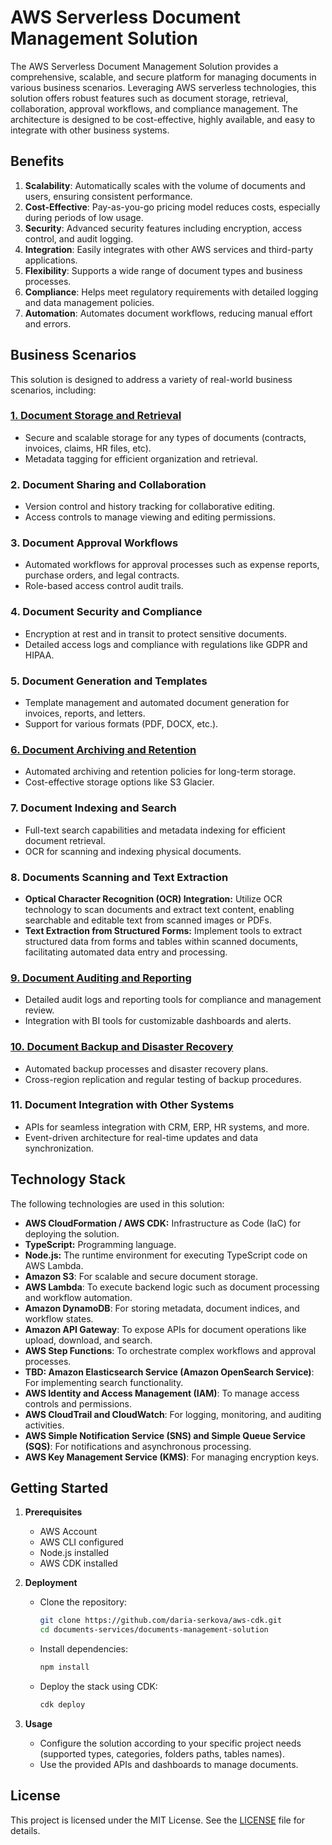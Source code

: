 # AWS Serverless Document Management Solution

The AWS Serverless Document Management Solution provides a comprehensive, scalable, and secure platform for managing documents in various business scenarios. Leveraging AWS serverless technologies, this solution offers robust features such as document storage, retrieval, collaboration, approval workflows, and compliance management. The architecture is designed to be cost-effective, highly available, and easy to integrate with other business systems.


## Benefits

1. **Scalability**: Automatically scales with the volume of documents and users, ensuring consistent performance.
2. **Cost-Effective**: Pay-as-you-go pricing model reduces costs, especially during periods of low usage.
3. **Security**: Advanced security features including encryption, access control, and audit logging.
4. **Integration**: Easily integrates with other AWS services and third-party applications.
5. **Flexibility**: Supports a wide range of document types and business processes.
6. **Compliance**: Helps meet regulatory requirements with detailed logging and data management policies.
7. **Automation**: Automates document workflows, reducing manual effort and errors.

## Business Scenarios

This solution is designed to address a variety of real-world business scenarios, including:

### [1. Document Storage and Retrieval](https://github.com/daria-serkova/aws-cdk/tree/main/documents-services/documents-management-solution/architecture/documents-storage-and-retrieval)

- Secure and scalable storage for any types of documents (contracts, invoices, claims, HR files, etc).
- Metadata tagging for efficient organization and retrieval.

### 2. Document Sharing and Collaboration

- Version control and history tracking for collaborative editing.
- Access controls to manage viewing and editing permissions.

### 3. Document Approval Workflows

- Automated workflows for approval processes such as expense reports, purchase orders, and legal contracts.
- Role-based access control audit trails.

### 4. Document Security and Compliance

- Encryption at rest and in transit to protect sensitive documents.
- Detailed access logs and compliance with regulations like GDPR and HIPAA.

### 5. Document Generation and Templates

- Template management and automated document generation for invoices, reports, and letters.
- Support for various formats (PDF, DOCX, etc.).

### [6. Document Archiving and Retention](https://github.com/daria-serkova/aws-cdk/tree/main/documents-services/documents-management-solution/architecture/documents-archiving-and-retention)

- Automated archiving and retention policies for long-term storage.
- Cost-effective storage options like S3 Glacier.

### 7. Document Indexing and Search

- Full-text search capabilities and metadata indexing for efficient document retrieval.
- OCR for scanning and indexing physical documents.

### 8. Documents Scanning and Text Extraction

- **Optical Character Recognition (OCR) Integration:** Utilize OCR technology to scan documents and extract text content, enabling searchable and editable text from scanned images or PDFs.
- **Text Extraction from Structured Forms:** Implement tools to extract structured data from forms and tables within scanned documents, facilitating automated data entry and processing.

### [9. Document Auditing and Reporting](https://github.com/daria-serkova/aws-cdk/tree/main/documents-services/documents-management-solution/architecture/documents-audit)

- Detailed audit logs and reporting tools for compliance and management review.
- Integration with BI tools for customizable dashboards and alerts.


### [10. Document Backup and Disaster Recovery](https://github.com/daria-serkova/aws-cdk/tree/main/documents-services/documents-management-solution/architecture/documents-backup-and-recovery)

- Automated backup processes and disaster recovery plans.
- Cross-region replication and regular testing of backup procedures.

### 11. Document Integration with Other Systems

- APIs for seamless integration with CRM, ERP, HR systems, and more.
- Event-driven architecture for real-time updates and data synchronization.

## Technology Stack

The following technologies are used in this solution:

- **AWS CloudFormation / AWS CDK:** Infrastructure as Code (IaC) for deploying the solution.
- **TypeScript:** Programming language.
- **Node.js:** The runtime environment for executing TypeScript code on AWS Lambda.
- **Amazon S3**: For scalable and secure document storage.
- **AWS Lambda**: To execute backend logic such as document processing and workflow automation.
- **Amazon DynamoDB**: For storing metadata, document indices, and workflow states.
- **Amazon API Gateway**: To expose APIs for document operations like upload, download, and search.
- **AWS Step Functions**: To orchestrate complex workflows and approval processes.
- **TBD: Amazon Elasticsearch Service (Amazon OpenSearch Service)**: For implementing search functionality.
- **AWS Identity and Access Management (IAM)**: To manage access controls and permissions.
- **AWS CloudTrail and CloudWatch**: For logging, monitoring, and auditing activities.
- **AWS Simple Notification Service (SNS) and Simple Queue Service (SQS)**: For notifications and asynchronous processing.
- **AWS Key Management Service (KMS)**: For managing encryption keys.

## Getting Started

1. **Prerequisites**
   - AWS Account
   - AWS CLI configured
   - Node.js installed
   - AWS CDK installed

2. **Deployment**
   - Clone the repository:
     ```sh
     git clone https://github.com/daria-serkova/aws-cdk.git
     cd documents-services/documents-management-solution
     ```
   - Install dependencies:
     ```sh
     npm install
     ```
   - Deploy the stack using CDK:
     ```sh
     cdk deploy
     ```

3. **Usage**
   - Configure the solution according to your specific project needs (supported types, categories, folders paths, tables names).
   - Use the provided APIs and dashboards to manage documents.

## License

This project is licensed under the MIT License. See the [LICENSE](LICENSE) file for details.